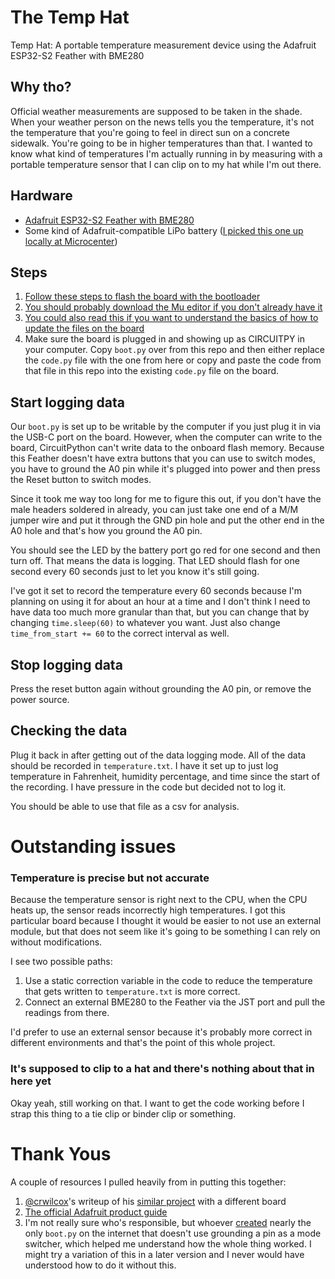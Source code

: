 # The Temp Hat
Temp Hat: A portable temperature measurement device using the Adafruit ESP32-S2 Feather with BME280

## Why tho?

Official weather measurements are supposed to be taken in the shade. When your weather person on the news tells you the temperature, it's not the temperature that you're going to feel in direct sun on a concrete sidewalk. You're going to be in higher temperatures than that. I wanted to know what kind of temperatures I'm actually running in by measuring with a portable temperature sensor that I can clip on to my hat while I'm out there.

## Hardware
* [Adafruit ESP32-S2 Feather with BME280](https://www.adafruit.com/product/5303)
* Some kind of Adafruit-compatible LiPo battery ([I picked this one up locally at Microcenter](https://www.microcenter.com/product/503621/adafruit-industries-lithium-ion-battery-37v-2000mah))

## Steps
1. [Follow these steps to flash the board with the bootloader](https://learn.adafruit.com/adafruit-esp32-s2-feather/install-uf2-bootloader)
2. [You should probably download the Mu editor if you don't already have it](https://learn.adafruit.com/adafruit-esp32-s2-feather/installing-mu-editor)
3. [You could also read this if you want to understand the basics of how to update the files on the board](https://learn.adafruit.com/adafruit-esp32-s2-feather/the-circuitpy-drive)
4. Make sure the board is plugged in and showing up as CIRCUITPY in your computer. Copy `boot.py` over from this repo and then either replace the `code.py` file with the one from here or copy and paste the code from that file in this repo into the existing `code.py` file on the board.

## Start logging data
Our `boot.py` is set up to be writable by the computer if you just plug it in via the USB-C port on the board. However, when the computer can write to the board, CircuitPython can't write data to the onboard flash memory. Because this Feather doesn't have extra buttons that you can use to switch modes, you have to ground the A0 pin while it's plugged into power and then press the Reset button to switch modes. 

Since it took me way too long for me to figure this out, if you don't have the male headers soldered in already, you can just take one end of a M/M jumper wire and put it through the GND pin hole and put the other end in the A0 hole and that's how you ground the A0 pin.

You should see the LED by the battery port go red for one second and then turn off. That means the data is logging. That LED should flash for one second every 60 seconds just to let you know it's still going.

I've got it set to record the temperature every 60 seconds because I'm planning on using it for about an hour at a time and I don't think I need to have data too much more granular than that, but you can change that by changing `time.sleep(60)` to whatever you want. Just also change `time_from_start += 60` to the correct interval as well.

## Stop logging data
Press the reset button again without grounding the A0 pin, or remove the power source.

## Checking the data
Plug it back in after getting out of the data logging mode. All of the data should be recorded in `temperature.txt`. I have it set up to just log temperature in Fahrenheit, humidity percentage, and time since the start of the recording. I have pressure in the code but decided not to log it.

You should be able to use that file as a csv for analysis.

# Outstanding issues

### Temperature is precise but not accurate
Because the temperature sensor is right next to the CPU, when the CPU heats up, the sensor reads incorrectly high temperatures. I got this particular board because I thought it would be easier to not use an external module, but that does not seem like it's going to be something I can rely on without modifications.

I see two possible paths:
  1. Use a static correction variable in the code to reduce the temperature that gets written to `temperature.txt` is more correct.
  2. Connect an external BME280 to the Feather via the JST port and pull the readings from there.

I'd prefer to use an external sensor because it's probably more correct in different environments and that's the point of this whole project.

### It's supposed to clip to a hat and there's nothing about that in here yet
Okay yeah, still working on that. I want to get the code working before I strap this thing to a tie clip or binder clip or something.

# Thank Yous

A couple of resources I pulled heavily from in putting this together:
1. [@crwilcox](https://github.com/crwilcox)'s writeup of his [similar project](https://chriswilcox.dev/blog/2020/11/17/Collecting-temperature-data-with-CircuitPython.html) with a different board
2. [The official Adafruit product guide](https://learn.adafruit.com/adafruit-esp32-s2-feather/storage)
3. I'm not really sure who's responsible, but whoever [created](https://github.com/tuupola/circuitpython/blob/master/examples/SDdatalogger/boot.py) nearly the only `boot.py` on the internet that doesn't use grounding a pin as a mode switcher, which helped me understand how the whole thing worked. I might try a variation of this in a later version and I never would have understood how to do it without this.
